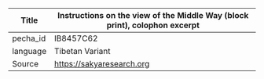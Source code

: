 |Title | Instructions on the view of the Middle Way (block print), colophon excerpt 
| --- | --- 
|pecha_id | IB8457C62
|language | Tibetan Variant
|Source | https://sakyaresearch.org